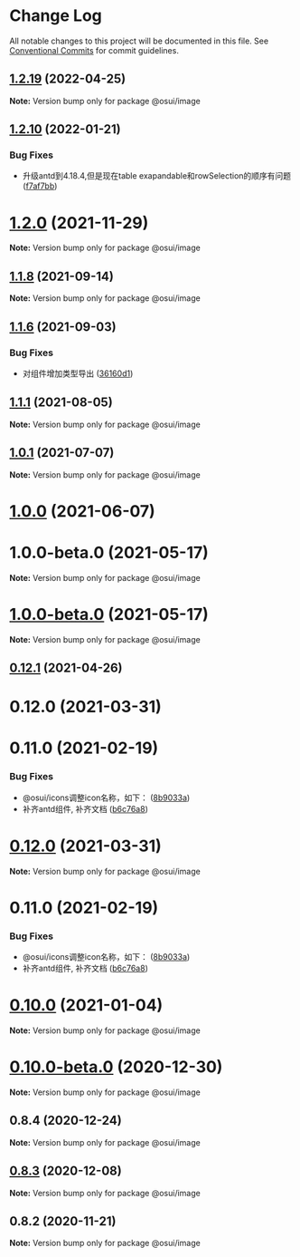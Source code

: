 # Change Log

All notable changes to this project will be documented in this file.
See [Conventional Commits](https://conventionalcommits.org) for commit guidelines.

## [1.2.19](https://gitee.com/gitee-fe/osui/tree/master/compare/v1.2.28...v1.2.19) (2022-04-25)

**Note:** Version bump only for package @osui/image





## [1.2.10](https://gitee.com/gitee-fe/osui/tree/master/compare/v1.2.9...v1.2.10) (2022-01-21)


### Bug Fixes

* 升级antd到4.18.4,但是现在table exapandable和rowSelection的顺序有问题 ([f7af7bb](https://gitee.com/gitee-fe/osui/tree/master/commits/f7af7bbad5ed53099f4cc4c97c5852e631846616))





# [1.2.0](https://gitee.com/gitee-fe/osui/tree/master/compare/v1.1.23...v1.2.0) (2021-11-29)

**Note:** Version bump only for package @osui/image





## [1.1.8](https://gitee.com/gitee-fe/osui/tree/master/compare/v1.1.7...v1.1.8) (2021-09-14)

**Note:** Version bump only for package @osui/image





## [1.1.6](https://gitee.com/gitee-fe/osui/tree/master/compare/v1.1.5...v1.1.6) (2021-09-03)


### Bug Fixes

* 对组件增加类型导出 ([36160d1](https://gitee.com/gitee-fe/osui/tree/master/commits/36160d14e8fee068f34d363d529345d95cfbd39e))





## [1.1.1](https://gitee.com/gitee-fe/osui/tree/master/compare/v1.0.0-beta.1...v1.1.1) (2021-08-05)

**Note:** Version bump only for package @osui/image





## [1.0.1](https://gitee.com/gitee-fe/osui/tree/master/compare/@osui/image@1.0.0...@osui/image@1.0.1) (2021-07-07)

**Note:** Version bump only for package @osui/image





# [1.0.0](https://gitee.com/gitee-fe/osui/tree/master/compare/@osui/image@0.12.1...@osui/image@1.0.0) (2021-06-07)



# 1.0.0-beta.0 (2021-05-17)

**Note:** Version bump only for package @osui/image





# [1.0.0-beta.0](https://gitee.com/gitee-fe/osui/tree/master/compare/v0.12.1...v1.0.0-beta.0) (2021-05-17)

**Note:** Version bump only for package @osui/image





## [0.12.1](https://gitee.com/gitee-fe/osui/tree/master/compare/@osui/image@0.10.0...@osui/image@0.12.1) (2021-04-26)



# 0.12.0 (2021-03-31)



# 0.11.0 (2021-02-19)


### Bug Fixes

* @osui/icons调整icon名称，如下： ([8b9033a](https://gitee.com/gitee-fe/osui/tree/master/commits/8b9033af14f14ebae853692523739ca22c64123a))
* 补齐antd组件, 补齐文档 ([b6c76a8](https://gitee.com/gitee-fe/osui/tree/master/commits/b6c76a864b121479e151a97e926546f3370d0aed))





# [0.12.0](https://gitee.com/gitee-fe/osui/tree/master/compare/v0.11.0...v0.12.0) (2021-03-31)

**Note:** Version bump only for package @osui/image





# 0.11.0 (2021-02-19)


### Bug Fixes

* @osui/icons调整icon名称，如下： ([8b9033a](https://gitee.com/gitee-fe/osui/tree/master/commits/8b9033af14f14ebae853692523739ca22c64123a))
* 补齐antd组件, 补齐文档 ([b6c76a8](https://gitee.com/gitee-fe/osui/tree/master/commits/b6c76a864b121479e151a97e926546f3370d0aed))





# [0.10.0](https://gitee.com/gitee-fe/osui/tree/master/compare/@osui/image@0.10.0-beta.0...@osui/image@0.10.0) (2021-01-04)

**Note:** Version bump only for package @osui/image





# [0.10.0-beta.0](https://gitee.com/gitee-fe/osui/tree/master/compare/@osui/image@0.8.4...@osui/image@0.10.0-beta.0) (2020-12-30)

**Note:** Version bump only for package @osui/image





## 0.8.4 (2020-12-24)

**Note:** Version bump only for package @osui/image





## [0.8.3](https://gitee.com/gitee-fe/osui/tree/master/compare/@osui/image@0.8.2...@osui/image@0.8.3) (2020-12-08)

**Note:** Version bump only for package @osui/image





## 0.8.2 (2020-11-21)

**Note:** Version bump only for package @osui/image
